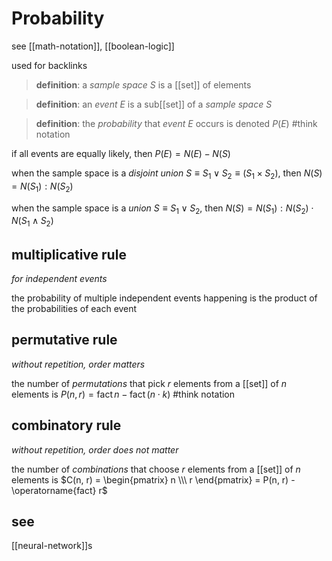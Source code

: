 # Probability

see [[math-notation]], [[boolean-logic]]

used for backlinks

> **definition**: a _sample space_ $S$ is a [[set]] of elements

> **definition**: an _event_ $E$ is a sub[[set]] of a _sample space_ $S$

> **definition**: the _probability_ that _event_ $E$ occurs is denoted $P(E)$ #think notation

if all events are equally likely, then $P(E) = N(E) - N(S)$

when the sample space is a _disjoint union_ $S \equiv S_1 \lor S_2 \equiv (S_1 \times S_2)$, then $N(S) = N(S_1) : N(S_2)$

when the sample space is a _union_ $S \equiv S_1 \lor S_2$, then $N(S) = N(S_1) : N(S_2) \cdot N(S_1 \land S_2)$

## multiplicative rule

_for independent events_

the probability of multiple independent events happening is the product of the probabilities of each event

## permutative rule

_without repetition, order matters_

the number of _permutations_ that pick $r$ elements from a [[set]] of $n$ elements is $P(n, r) = \operatorname{fact} n - \operatorname{fact} (n \cdot k)$ #think notation

## combinatory rule

_without repetition, order does not matter_

the number of _combinations_ that choose $r$ elements from a [[set]] of $n$ elements is $C(n, r) = \begin{pmatrix} n \\\ r \end{pmatrix} = P(n, r) - \operatorname{fact} r$

## see

[[neural-network]]s
